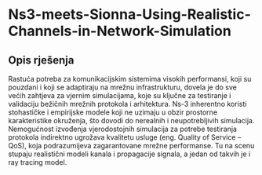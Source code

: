 # Ns3-meets-Sionna-Using-Realistic-Channels-in-Network-Simulation

## Opis rješenja
Rastuća potreba za komunikacijskim sistemima visokih performansi, koji su pouzdani i koji se
adaptiraju na mrežnu infrastrukturu, dovela je do sve većih zahtjeva za vjernim simulacijama,
koje su ključne za testiranje i validaciju bežičnih mrežnih protokola i arhitektura. Ns-3 inherentno koristi stohastičke i empirijske modele koji ne uzimaju u obzir prostorne karakteristike
okruženja, što dovodi do nerealnih i neupotrebljivih simulacija. Nemogućnost izvođenja vjerodostojnih simulacija za potrebe testiranja protokola indirektno ugrožava kvalitetu usluge (eng.
Quality of Service – QoS), koja podrazumijeva zagarantovane mrežne performanse. Tu na scenu
stupaju realistični modeli kanala i propagacije signala, a jedan od takvih je i ray tracing model.
